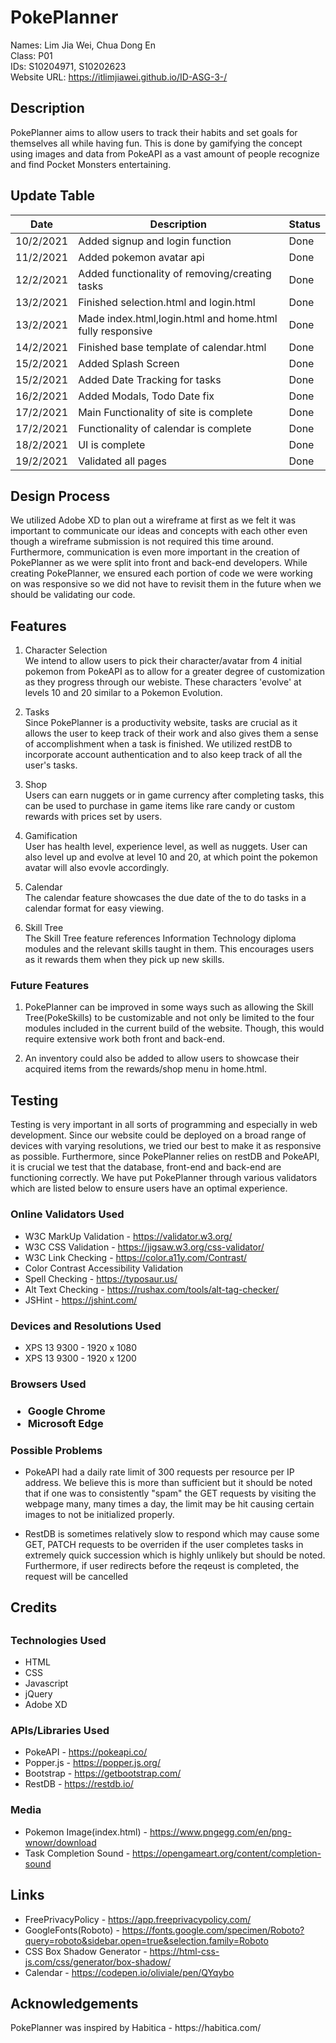 <h1>PokePlanner</h1>

Names: Lim Jia Wei, Chua Dong En<br>
Class: P01<br>
IDs: S10204971, S10202623 <br>
Website URL: https://itlimjiawei.github.io/ID-ASG-3-/<br>

<h2>Description</h2>

PokePlanner aims to allow users to track their habits and set goals for themselves all while having fun. This is done by gamifying the concept using images and data from PokeAPI as a vast amount of people recognize and find Pocket Monsters entertaining.

<h2>Update Table</h2>

Date        | Description                                               | Status
----------- | --------------------------------------------------------- | ------
10/2/2021   | Added signup and login function                           |  Done 
11/2/2021   | Added pokemon avatar api                                  |  Done 
12/2/2021   | Added functionality of removing/creating tasks            |  Done 
13/2/2021   | Finished selection.html and login.html                    |  Done
13/2/2021   | Made index.html,login.html and home.html fully responsive |  Done 
14/2/2021   | Finished base template of calendar.html                   |  Done 
15/2/2021   | Added Splash Screen                                       |  Done 
15/2/2021   | Added Date Tracking for tasks                             |  Done 
16/2/2021   | Added Modals, Todo Date fix                               |  Done 
17/2/2021   | Main Functionality of site is complete                    |  Done 
17/2/2021   | Functionality of calendar is complete                     |  Done 
18/2/2021   | UI is complete                                            |  Done 
19/2/2021   | Validated all pages                                       |  Done 
 



<h2>Design Process</h2>

<p>We utilized Adobe XD to plan out a wireframe at first as we felt it was important to communicate our ideas and concepts with each other even though a wireframe submission is not required this time around. Furthermore, communication is even more important in the creation of PokePlanner as we were split into front and back-end developers. While creating PokePlanner, we ensured each portion of code we were working on was responsive so we did not have to revisit them in the future when we should be validating our code.</p>

<h2>Features</h2>

1. Character Selection<br>
We intend to allow users to pick their character/avatar from 4 initial pokemon from PokeAPI as to allow for a greater degree of customization as they progress through our webiste. These characters 'evolve' at levels 10 and 20 similar to a Pokemon Evolution.

2. Tasks <br>
Since PokePlanner is a productivity website, tasks are crucial as it allows the user to keep track of their work and also gives them a sense of accomplishment when a task is finished. We utilized restDB to incorporate account authentication and to also keep track of all the user's tasks.

3. Shop <br>
Users can earn nuggets or in game currency after completing tasks, this can be used to purchase in game items like rare candy or custom rewards with prices set by users.

4. Gamification <br>
User has health level, experience level, as well as nuggets. User can also level up and evolve at level 10 and 20, at which point the pokemon avatar will also evovle accordingly.

5. Calendar <br>
The calendar feature showcases the due date of the to do tasks in a calendar format for easy viewing.

6. Skill Tree <br>
The Skill Tree feature references Information Technology diploma modules and the relevant skills taught in them. This encourages users as it rewards them when they pick up new skills.



<h3>Future Features</h3>

1. PokePlanner can be improved in some ways such as allowing the Skill Tree(PokeSkills) to be customizable and not only be limited to the four modules included in the current build of the website. Though, this would require extensive work both front and back-end.

2. An inventory could also be added to allow users to showcase their acquired items from the rewards/shop menu in home.html. 



<h2>Testing</h2>

<P> Testing is very important in all sorts of programming and especially in web development. Since our website could be deployed on a broad range of devices with varying resolutions, we tried our best to make it as responsive as possible. Furthermore, since PokePlanner relies on restDB and PokeAPI, it is crucial we test that the database, front-end and back-end are functioning correctly. We have put PokePlanner through various validators which are listed below to ensure users have an optimal experience.</p>

<h3>Online Validators Used</h3>

* W3C MarkUp Validation - https://validator.w3.org/
* W3C CSS Validation - https://jigsaw.w3.org/css-validator/
* W3C Link Checking - https://color.a11y.com/Contrast/
* Color Contrast Accessibility Validation
* Spell Checking - https://typosaur.us/
* Alt Text Checking - https://rushax.com/tools/alt-tag-checker/
* JSHint - https://jshint.com/


<h3>Devices and Resolutions Used</h3>

* XPS 13 9300 - 1920 x 1080
* XPS 13 9300 - 1920 x 1200


<h3>Browsers Used<h3>

* Google Chrome
* Microsoft Edge


<h3>Possible Problems</h3>

* PokeAPI had a daily rate limit of 300 requests per resource per IP address. We believe this is more than sufficient but it should be noted that if one was to consistently "spam" the GET requests by visiting the webpage many, many times a day, the limit may be hit causing certain images to not be initialized properly.

* RestDB is sometimes relatively slow to respond which may cause some GET, PATCH requests to be overriden if the user completes tasks in extremely quick succession which is highly unlikely but should be noted. Furthermore, if user redirects before the reqeust is completed, the request will be cancelled


<h2>Credits<h2>

<h3>Technologies Used</h3>

* HTML
* CSS
* Javascript
* jQuery
* Adobe XD 



<h3>APIs/Libraries Used</h3>

* PokeAPI - https://pokeapi.co/
* Popper.js - https://popper.js.org/
* Bootstrap - https://getbootstrap.com/
* RestDB - https://restdb.io/


<h3>Media</h3>

* Pokemon Image(index.html) - https://www.pngegg.com/en/png-wnowr/download
* Task Completion Sound - https://opengameart.org/content/completion-sound

<h2>Links</h2>

* FreePrivacyPolicy - https://app.freeprivacypolicy.com/<br>
* GoogleFonts(Roboto) - https://fonts.google.com/specimen/Roboto?query=roboto&sidebar.open=true&selection.family=Roboto<br>
* CSS Box Shadow Generator - https://html-css-js.com/css/generator/box-shadow/
* Calendar - https://codepen.io/oliviale/pen/QYqybo

<h2>Acknowledgements</h2>

<p>PokePlanner was inspired by Habitica - https://habitica.com/</p>


